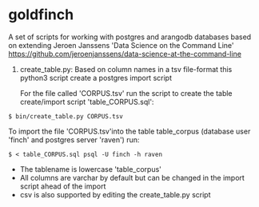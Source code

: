 # goldfinch
A set of scripts for working with postgres and arangodb databases based on extending Jeroen Janssens 'Data Science on the Command Line' https://github.com/jeroenjanssens/data-science-at-the-command-line  

1) create_table.py: Based on column names in a tsv file-format this python3 script create a postgres import script 

   For the file called 'CORPUS.tsv' run the script to create the table create/import script 'table_CORPUS.sql':

`$ bin/create_table.py CORPUS.tsv`

   To import the file 'CORPUS.tsv'into the table table_corpus (database user 'finch' and postgres server 'raven') run:

`$ < table_CORPUS.sql psql -U finch -h raven` 

  * The tablename is lowercase 'table_corpus' 
  * All columns are varchar by default but can be changed in the import script ahead of the import
  * csv is also supported by editing the create_table.py script
